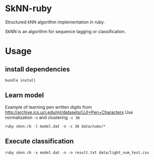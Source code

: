 # SkNN-ruby
Structured kNN algorithm implementation in ruby.

SkNN is an algorithm for sequence tagging or classification.
# Usage
## install dependencies
```
bundle install
```
## Learn model

Example of learning pen written digits from http://archive.ics.uci.edu/ml/datasets/UJI+Pen+Characters
Use normalization `-n` and clustering `-c 36`
```
ruby sknn.rb -l model.dat -n -c 36 data/nums/*
```
## Execute classification
```
ruby sknn.rb -x model.dat -n -o result.txt data/light_num_test.csv
```

